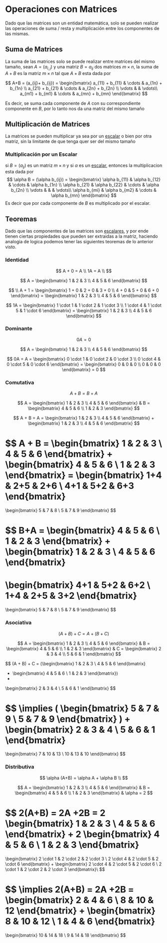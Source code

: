 # Operaciones con Matrices

Dado que las matrices son un entidad matemática, solo se pueden realizar las operaciones de suma / resta y multiplicación entre los componentes de las mismas.

## Suma de Matrices

La suma de las matrices solo se puede realizar entre matrices del mismo tamaño, sean  $A=(a_{i,j})$ y una matriz $B=a_{ij}$  dos matrices $m \times n$, la suma de $A + B$ es la matriz $m \times n$ tal que $A + B$ esta dada por


$$
A+B = (a_{ij}+ b_{ij}) =
\begin{bmatrix}
a_{11} +  b_{11} & \cdots & a_{1n} + b_{1n} \\
a_{21} + b_{21} & \cdots & a_{2n} + b_{2n} \\
\vdots & & \vdots\\ 
a_{m1} + b_{m1} & \cdots & a_{mn} + b_{mn}
\end{bmatrix}
$$

Es decir, se suma cada componente de $A$ con su correspondiente componente en $B$, por lo tanto nos da una matriz del mismo tamaño

## Multiplicación de Matrices

La matrices se pueden multiplicar ya sea por un [escalar](./vectores.md#escalar) o bien por otra matriz, sin la limitante de que tenga quer ser del mismo tamaño

 ### Multiplicación por un Escalar

si $B=(a_{ij})$ es un matriz $m \times n$ y si $\alpha$ es un  [escalar](./vectores.md#escalar), entonces la multiplicacion esta dada por 
$$
\alpha B = (\alpha b_{ij}) = 
\begin{bmatrix}
\alpha b_{11} & \alpha b_{12} & \cdots & \alpha b_{1n} \\
\alpha b_{21} & \alpha b_{22} & \cdots & \alpha b_{2n} \\
\vdots & &  & \vdots\\
\alpha b_{mi} & \alpha b_{m2} & \cdots & \alpha b_{mn}
\end{bmatrix}
$$
Es decir que por cada componente de $B$ es multiplicado por el escalar.

## Teoremas

Dado que las componentes de las matrices son  [escalares](./vectores.md#escalar), y por ende tienen ciertas propiedades que pueden ser extraidas a la matriz, haciendo analogia de logica podemos tener las siguientes teoremas de lo anterior visto.

### Identidad

$$
A + 0 = A \\
1A = A \\
$$

$$
A = \begin{bmatrix}
1 & 2 & 3 \\
4 & 5 & 6
\end{bmatrix}
$$

$$
\\
A + 1 = \begin{bmatrix}
1 + 0 & 2 + 0 & 3 + 0 \\
4 + 0 & 5 + 0 & 6 + 0
\end{bmatrix} =
\begin{bmatrix}
1 & 2 & 3 \\
4 & 5 & 6
\end{bmatrix}
$$

$$
1A = \begin{bmatrix}
1 \cdot 1 & 1 \cdot 2 & 1 \cdot 3 \\
1 \cdot 4 & 1 \cdot 5 & 1 \cdot 6
\end{bmatrix} = 
\begin{bmatrix}
1 & 2 & 3 \\
4 & 5 & 6
\end{bmatrix}
$$



### Dominante

$$
0A = 0
$$

$$
A = \begin{bmatrix}
1 & 2 & 3 \\
4 & 5 & 6
\end{bmatrix}
$$

$$
0A = A = \begin{bmatrix}
0 \cdot 1 & 0 \cdot 2 & 0 \cdot 3 \\
0 \cdot 4 & 0 \cdot 5 & 0 \cdot 6
\end{bmatrix} =
\begin{bmatrix}
0 & 0 & 0 \\
0 & 0 & 0
\end{bmatrix} = 0
$$



### Comutativa

$$
A + B = B + A
$$

$$
A = \begin{bmatrix}
1 & 2 & 3 \\
4 & 5 & 6
\end{bmatrix}
& 
B = \begin{bmatrix}
4 & 5 & 6 \\
1 & 2 & 3
\end{bmatrix}
$$

$$
A + B = 
A = \begin{bmatrix}
1 & 2 & 3 \\
4 & 5 & 6
\end{bmatrix}
+ 
\begin{bmatrix}
1 & 2 & 3 \\
4 & 5 & 6
\end{bmatrix}
$$

$$
A + B = \begin{bmatrix}
1 & 2 & 3 \\
4 & 5 & 6
\end{bmatrix}
+ 
\begin{bmatrix}
4 & 5 & 6 \\
1 & 2 & 3
\end{bmatrix} =
\begin{bmatrix}
1+4 & 2+5 & 2+6 \\
4+1 & 5+2 & 6+3
\end{bmatrix} 
= 
\begin{bmatrix}
5 & 7 & 8 \\
5 & 7 & 9
\end{bmatrix}
$$

$$
B+A =
\begin{bmatrix}
4 & 5 & 6 \\
1 & 2 & 3
\end{bmatrix} 
+
\begin{bmatrix}
1 & 2 & 3 \\
4 & 5 & 6
\end{bmatrix}
=
\begin{bmatrix}
4+1 & 5+2 & 6+2 \\
1+4 & 2+5 & 3+2
\end{bmatrix}
= 
\begin{bmatrix}
5 & 7 & 8 \\
5 & 7 & 9
\end{bmatrix}
$$



### Asociativa

$$
(A+B)+C = A+(B+C)
$$

$$
A = \begin{bmatrix}
1 & 2 & 3 \\
4 & 5 & 6
\end{bmatrix}
& 
B = \begin{bmatrix}
4 & 5 & 6 \\
1 & 2 & 3
\end{bmatrix}
&
C = \begin{bmatrix}
2 & 3 & 4 \\
5 & 6 & 1
\end{bmatrix}
$$

$$
(A + B) + C = 
(\begin{bmatrix}
1 & 2 & 3 \\
4 & 5 & 6
\end{bmatrix}
 
+ \begin{bmatrix}
4 & 5 & 6 \\
1 & 2 & 3
\end{bmatrix})
+
\begin{bmatrix}
2 & 3 & 4 \\
5 & 6 & 1
\end{bmatrix}
$$

$$
\implies 
(
\begin{bmatrix}
5 & 7 & 9 \\
5 & 7 & 9
\end{bmatrix}
) +
\begin{bmatrix}
2 & 3 & 4 \\
5 & 6 & 1
\end{bmatrix} 
=
\begin{bmatrix}
7 & 10 & 13 \\
10 & 13 & 10
\end{bmatrix}
$$



### Distributiva

$$
\alpha (A+B) = \alpha A + \alpha B \\
$$

$$
A = \begin{bmatrix}
1 & 2 & 3 \\
4 & 5 & 6
\end{bmatrix}
& 
B = \begin{bmatrix}
4 & 5 & 6 \\
1 & 2 & 3
\end{bmatrix}
&
\alpha = 2
$$

$$
2(A+B) = 2A +2B =
2 \begin{bmatrix}
1 & 2 & 3 \\
4 & 5 & 6
\end{bmatrix}
+ 
2 \begin{bmatrix}
4 & 5 & 6 \\
1 & 2 & 3
\end{bmatrix}
=
\begin{bmatrix}
2 \cdot 1 & 2 \cdot 2 & 2 \cdot 3 \\
2 \cdot 4 & 2 \cdot 5 & 2 \cdot 6
\end{bmatrix}
+ 
\begin{bmatrix}
2 \cdot 4 & 2 \cdot 5 & 2 \cdot 6 \\
2 \cdot 1 & 2 \cdot 2 & 2 \cdot 3
\end{bmatrix}\\
$$

$$
\implies 2(A+B) = 2A +2B =
\begin{bmatrix}
2 & 4 & 6 \\
8 & 10 & 12
\end{bmatrix}
+ 
\begin{bmatrix}
8 & 10 & 12 \\
1 & 4 & 6
\end{bmatrix}
= 
\begin{bmatrix}
10 & 14 & 18 \\
9 & 14 & 18
\end{bmatrix}
$$

